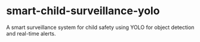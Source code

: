# smart-child-surveillance-yolo
A smart surveillance system for child safety using YOLO for object detection and real-time alerts.
